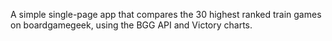 A simple single-page app that compares the 30 highest ranked train games on boardgamegeek, using the BGG API and Victory charts.